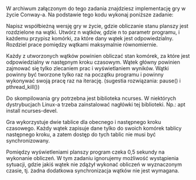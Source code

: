 W archiwum załączonym do tego zadania znajdziesz implementację gry w życie Conway-a. Na podstawie tego kodu wykonaj poniższe zadanie:

Napisz współbieżną wersję gry w życie, gdzie obliczanie stanu planszy jest rozdzielone na wątki. Utwórz n wątków, gdzie n to parametr programu, i każdemu przypisz komórki, za które dany wątek jest odpowiedzialny. Rozdziel prace pomiędzy wątkami maksymalnie równomiernie.

Każdy z utworzonych wątków powinien obliczać stan komórek, za które jest odpowiedzialny w następnym kroku czasowym. Wątek główny powinien zajmować się tylko zlecaniem prac i wyświetlaniem wyników. Wątki powinny być tworzone tylko raz na początku programu i powinny wykonywać swoją pracę raz na iterację. (sugestia rozwiązania: pause() i pthread_kill())

Do skompilowania gry potrzebna jest biblioteka ncurses. W niektórych dystrybucjach Linux-a trzeba zainstalować nagłówki tej biblioteki. Np.: apt install ncurses-devel.

Gra wykorzystuje dwie tablice dla obecnego i następnego kroku czasowego. Każdy wątek zapisuje dane tylko do swoich komórek tablicy następnego kroku, a zatem dostęp do tych tablic nie musi być synchronizowany. 

Pomiędzy wyświetleniami planszy program czeka 0,5 sekundy na wykonanie obliczeń. W tym zadaniu ignorujemy możliwość wystąpienia sytuacji, gdzie jakiś wątek nie zdążył wykonać obliczeń w wyznaczonym czasie, tj. żadna dodatkowa synchronizacja wątków nie jest wymagana.
